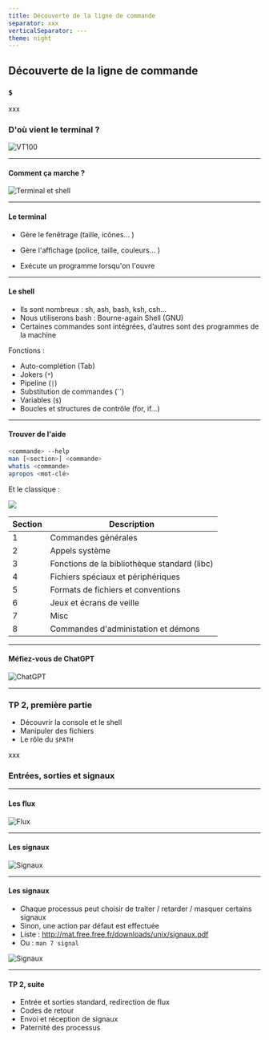 ```yaml
---
title: Découverte de la ligne de commande
separator: xxx
verticalSeparator: ---
theme: night
---
```


## Découverte de la ligne de commande
 
### `$`

xxx

### D'où vient le terminal ?

![VT100](img/DEC_VT100_terminal.jpg)

---

#### Comment ça marche ?

![Terminal et shell](img/terminal-shell.PNG)

---

#### Le terminal

- Gère le fenêtrage (taille, icônes... )

- Gère l'affichage (police, taille, couleurs... )

- Exécute un programme lorsqu'on l'ouvre

---

#### Le shell

<div id="left">

- Ils sont nombreux : sh, ash, bash, ksh, csh…
- Nous utiliserons bash : Bourne-again Shell (GNU)
- Certaines commandes sont intégrées, d’autres sont des programmes de la machine

</div>

<div id="right">

Fonctions :
- Auto-complétion (Tab)
- Jokers (`*`)
- Pipeline (`|`)
- Substitution de commandes (\`\`)
- Variables (`$`)
- Boucles et structures de contrôle (for, if…)

</div>

---

#### Trouver de l'aide

<div id="left">

```sh
<commande> --help
man [<section>] <commande>
whatis <commande>
apropos <mot-clé>
```

Et le classique :

![](img/RTFM.png)

</div>

<div id="right">

| Section | Description |
|-|-|
| 1 | Commandes générales |
| 2 | Appels système |
| 3 | Fonctions de la bibliothèque standard (libc) |
| 4 | Fichiers spéciaux et périphériques |
| 5 | Formats de fichiers et conventions |
| 6 | Jeux et écrans de veille |
| 7 | Misc |
| 8 | Commandes d'administation et démons |

</div>

---

#### Méfiez-vous de ChatGPT

![ChatGPT](img/chatgpt.png)

---

### TP 2, première partie

- Découvrir la console et le shell
- Manipuler des fichiers
- Le rôle du `$PATH`

xxx

### Entrées, sorties et signaux

---

#### Les flux

![Flux](img/flux.PNG)

---

#### Les signaux

![Signaux](img/Conceptual_picture_of_signals.png)

---

#### Les signaux

- Chaque processus peut choisir de traiter / retarder / masquer certains signaux
- Sinon, une action par défaut est effectuée
- Liste : http://mat.free.free.fr/downloads/unix/signaux.pdf
- Ou : `man 7 signal`

![Signaux](img/ct1-large1.png)

---

#### TP 2, suite

- Entrée et sorties standard, redirection de flux
- Codes de retour
- Envoi et réception de signaux
- Paternité des processus
